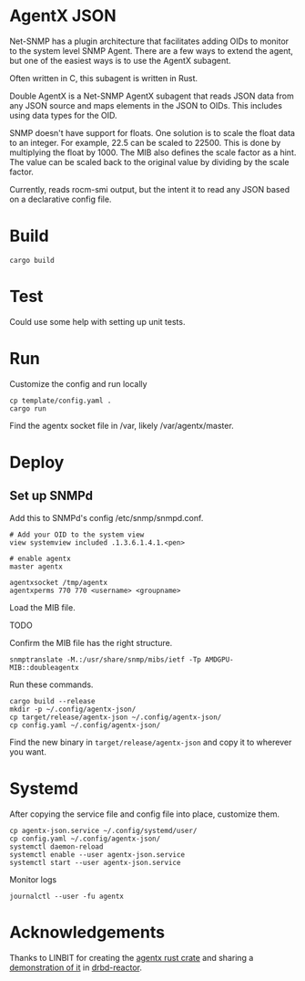 # AgentX JSON

Net-SNMP has a plugin architecture that facilitates adding OIDs to monitor to
the system level SNMP Agent.  There are a few ways to extend the agent, but one
of the easiest ways is to use the AgentX subagent.

Often written in C, this subagent is written in Rust.

Double AgentX is a Net-SNMP AgentX subagent that reads JSON data from any 
JSON source and maps elements in the JSON to OIDs.  This includes using data
types for the OID.

SNMP doesn't have support for floats.  One solution is to scale the float data
to an integer.  For example, 22.5 can be scaled to 22500.  This is done by 
multiplying the float by 1000.  The MIB also defines the scale factor as a
hint.  The value can be scaled back to the original value by dividing by the
scale factor. 

Currently, reads rocm-smi output, but the intent it to read any JSON based 
on a declarative config file.

# Build

```shell
cargo build
```


# Test

Could use some help with setting up unit tests.


# Run

Customize the config and run locally

```
cp template/config.yaml .
cargo run
```

Find the agentx socket file in /var, likely /var/agentx/master.


# Deploy

## Set up SNMPd

Add this to SNMPd's config /etc/snmp/snmpd.conf.

```
# Add your OID to the system view
view systemview included .1.3.6.1.4.1.<pen>

# enable agentx
master agentx

agentxsocket /tmp/agentx
agentxperms 770 770 <username> <groupname>
```

Load the MIB file.

TODO

Confirm the MIB file has the right structure.

```shell
snmptranslate -M.:/usr/share/snmp/mibs/ietf -Tp AMDGPU-MIB::doubleagentx
```

Run these commands.

```shell
cargo build --release
mkdir -p ~/.config/agentx-json/
cp target/release/agentx-json ~/.config/agentx-json/
cp config.yaml ~/.config/agentx-json/
```

Find the new binary in `target/release/agentx-json` and copy it to wherever you want.


# Systemd

After copying the service file and config file into place, customize them. 

```shell
cp agentx-json.service ~/.config/systemd/user/
cp config.yaml ~/.config/agentx-json/
systemctl daemon-reload
systemctl enable --user agentx-json.service
systemctl start --user agentx-json.service
```

Monitor logs

```shell
journalctl --user -fu agentx
```

# Acknowledgements

Thanks to LINBIT for creating the [agentx rust crate](https://crates.io/crates/agentx) and sharing a 
[demonstration of it](https://github.com/LINBIT/drbd-reactor/blob/master/src/plugin/agentx.rs) 
in [drbd-reactor](https://github.com/LINBIT/drbd-reactor/blob/master/src/plugin/agentx.rs).
